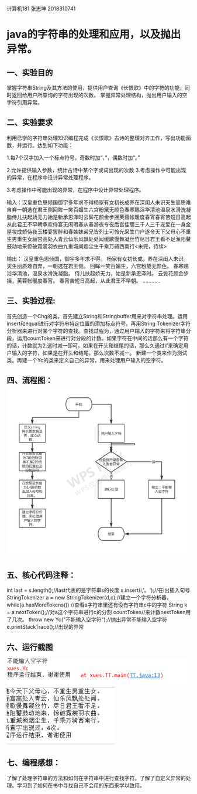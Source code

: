 计算机181 张志坤 2018310741

# java的字符串的处理和应用，以及抛出异常。


## 一、实验目的 
掌握字符串String及其方法的使用，提供用户查询《长恨歌》中的字符的功能，同时返回给用户所查询的字符出现的次数。 掌握异常处理结构，抛出用户输入的空字符引用异常。

## 二、实验要求
利用已学的字符串处理知识编程完成《长恨歌》古诗的整理对齐工作，写出功能函数，并运行。达到如下功能：

1.每7个汉字加入一个标点符号，奇数时加“，”，偶数时加“。” 

2.允许提供输入参数，统计古诗中某个字或词出现的次数 3.考虑操作中可能出现的异常，在程序中设计异常处理程序。

3.考虑操作中可能出现的异常，在程序中设计异常处理程序。

输入：汉皇重色思倾国御宇多年求不得杨家有女初长成养在深闺人未识天生丽质难自弃一朝选在君王侧回眸一笑百媚生六宫粉黛无颜色春寒赐浴华清池温泉水滑洗凝脂侍儿扶起娇无力始是新承恩泽时云鬓花颜金步摇芙蓉帐暖度春宵春宵苦短日高起从此君王不早朝承欢侍宴无闲暇春从春游夜专夜后宫佳丽三千人三千宠爱在一身金屋妆成娇侍夜玉楼宴罢醉和春姊妹弟兄皆列士可怜光采生门户遂令天下父母心不重生男重生女骊宫高处入青云仙乐风飘处处闻缓歌慢舞凝丝竹尽日君王看不足渔阳鼙鼓动地来惊破霓裳羽衣曲九重城阙烟尘生千乘万骑西南行<未完，待续>

输出：
汉皇重色思倾国，御宇多年求不得。
杨家有女初长成，养在深闺人未识。
天生丽质难自弃，一朝选在君王侧。
回眸一笑百媚生，六宫粉黛无颜色。
春寒赐浴华清池，温泉水滑洗凝脂。
侍儿扶起娇无力，始是新承恩泽时。
云鬓花颜金步摇，芙蓉帐暖度春宵。
春宵苦短日高起，从此君王不早朝。
…………

## 三、实验过程:
首先创造一个Chg的类，首先建立String和Stringbuffer用来对字符串处理。运用insert和equal进行对字符串特定位置的添加标点符号。再用String Tokenizer字符分析器来进行对某个字符的查找。查找过程为，通过用户输入的字符来将字符串分段，运用countToken来进行对分段的计数。如果字符在中间的话那么有一个字符的话，计数就为2.这时减一即可。如果在开头和结尾的话，那么久通过if来确定用户输入的字符，如果是在开头和结尾，那么次数不减一。
新建一个类来作为测试类。再建一个Yc的类来定义自己的异常，用来处理用户输入的空字符。

## 四、流程图：![image text](https://github.com/zhangqieyan/-/blob/master/%E9%95%BF%E6%81%A8%E6%AD%8C.png)

## 五、核心代码注释：
int last = s.length();//last代表的是字符串s的长度
 s.insert(i,'。');//在i出插入句号
  StringTokenizer a = new StringTokenizer(d,c);//建立一个字符分析器，
   while(a.hasMoreTokens()) //查看a字符串里还有没有字符串c中的字符
    String k = a.nextToken();//对a这个字符串进行c的分割
    countToken//来计数nextToken用了几次。
    throw new Yc("不能输入空字符");//抛出异常不能输入空字符
    e.printStackTrace();//出现的异常

## 六、运行截图 
![image text](https://github.com/zhangqieyan/-/blob/master/1a3ecf31077006e4388eff0e01b01a0.png)
![image text](https://github.com/zhangqieyan/-/blob/master/1eaa2bea26c4c50e3959ce4b4e7ea45.png)
## 七、编程感想：
了解了处理字符串的方法和如何在字符串中进行查找字符。了解了自定义异常的处理。学习到了如何在书中寻找自己不会用的东西来学以致用。
